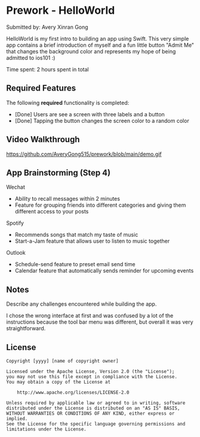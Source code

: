 # Prework - HelloWorld

Submitted by: Avery Xinran Gong

HelloWorld is my first intro to building an app using Swift. This very simple app contains a brief introduction of myself and a fun little button "Admit Me" that changes the background color and represents my hope of being admitted to ios101 :) 

Time spent: 2 hours spent in total

## Required Features

The following **required** functionality is completed:

- [Done] Users are see a screen with three labels and a button
- [Done] Tapping the button changes the screen color to a random color
 
## Video Walkthrough

https://github.com/AveryGong515/prework/blob/main/demo.gif

## App Brainstorming (Step 4) 
Wechat
- Ability to recall messages within 2 minutes
- Feature for grouping friends into different categories and giving them different access to your posts

Spotify
- Recommends songs that match my taste of music
- Start-a-Jam feature that allows user to listen to music together

Outlook
- Schedule-send feature to preset email send time
- Calendar feature that automatically sends reminder for upcoming events















## Notes

Describe any challenges encountered while building the app.

I chose the wrong interface at first and was confused by a lot of the instructions because the tool bar menu was different, but overall it was very straightforward.

## License

    Copyright [yyyy] [name of copyright owner]

    Licensed under the Apache License, Version 2.0 (the "License");
    you may not use this file except in compliance with the License.
    You may obtain a copy of the License at

        http://www.apache.org/licenses/LICENSE-2.0

    Unless required by applicable law or agreed to in writing, software
    distributed under the License is distributed on an "AS IS" BASIS,
    WITHOUT WARRANTIES OR CONDITIONS OF ANY KIND, either express or implied.
    See the License for the specific language governing permissions and
    limitations under the License.
